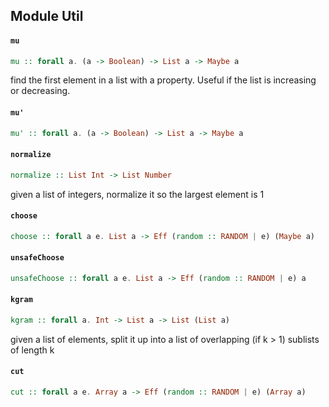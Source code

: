## Module Util

#### `mu`

``` purescript
mu :: forall a. (a -> Boolean) -> List a -> Maybe a
```

find the first element in a list with a property. Useful if the list is increasing or decreasing.

#### `mu'`

``` purescript
mu' :: forall a. (a -> Boolean) -> List a -> Maybe a
```

#### `normalize`

``` purescript
normalize :: List Int -> List Number
```

given a list of integers, normalize it so the largest element is 1

#### `choose`

``` purescript
choose :: forall a e. List a -> Eff (random :: RANDOM | e) (Maybe a)
```

#### `unsafeChoose`

``` purescript
unsafeChoose :: forall a e. List a -> Eff (random :: RANDOM | e) a
```

#### `kgram`

``` purescript
kgram :: forall a. Int -> List a -> List (List a)
```

given a list of elements, split it up into a list of overlapping (if k > 1) sublists of length k

#### `cut`

``` purescript
cut :: forall a e. Array a -> Eff (random :: RANDOM | e) (Array a)
```


